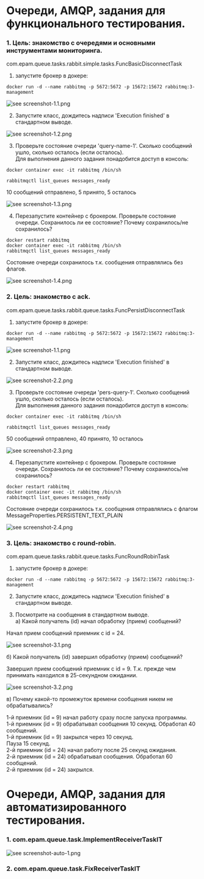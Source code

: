 # Очереди, AMQP, задания для функционального тестирования. 

### 1. Цель: знакомство с очередями и основными инструментами мониторинга.  

com.epam.queue.tasks.rabbit.simple.tasks.FuncBasicDisconnectTask  

1) запустите брокер в докере:  
```
docker run -d --name rabbitmq -p 5672:5672 -p 15672:15672 rabbitmq:3-management  
```

![see screenshot-1.1.png](./screenshot-1.1.png)

2) Запустите класс, дождитесь надписи 'Execution finished' в стандартном выводе.  

![see screenshot-1.2.png](./screenshot-1.2.png)

3) Проверьте состояние очереди 'query-name-1'. Сколько сообщений ушло, сколько осталось (если осталось).  
Для выполнения данного задания понадобится доступ в консоль:  
```
docker container exec -it rabbitmq /bin/sh  
```
```
rabbitmqctl list_queues messages_ready  
```
10 сообщений отправлено, 5 принято, 5 осталось  

![see screenshot-1.3.png](./screenshot-1.3.png)

4) Перезапустите контейнер с брокером. Проверьте состояние очереди. Сохранилось ли ее состояние? Почему сохранилось/не сохранилось?  

```
docker restart rabbitmq 
docker container exec -it rabbitmq /bin/sh  
rabbitmqctl list_queues messages_ready  
```

Состояние очереди сохранилось т.к. сообщения отправлялись без флагов.

![see screenshot-1.4.png](./screenshot-1.4.png)

### 2. Цель: знакомство с ack.  

com.epam.queue.tasks.rabbit.queue.tasks.FuncPersistDisconnectTask  

1) запустите брокер в докере:  
```
docker run -d --name rabbitmq -p 5672:5672 -p 15672:15672 rabbitmq:3-management  
```
![see screenshot-1.1.png](./screenshot-1.1.png)

2) Запустите класс, дождитесь надписи 'Execution finished' в стандартном выводе.  

![see screenshot-2.2.png](./screenshot-2.2.png)

3) Проверьте состояние очереди 'pers-query-1'. Сколько сообщений ушло, сколько осталось (если осталось).  
Для выполнения данного задания понадобится доступ в консоль:  
```
docker container exec -it rabbitmq /bin/sh  
```
```
rabbitmqctl list_queues messages_ready  
```
50 сообщений отправлено, 40 принято, 10 осталось  

![see screenshot-2.3.png](./screenshot-2.3.png)

4) Перезапустите контейнер с брокером. Проверьте состояние очереди. Сохранилось ли ее состояние? Почему сохранилось/не сохранилось?  

```
docker restart rabbitmq 
docker container exec -it rabbitmq /bin/sh  
rabbitmqctl list_queues messages_ready  
```
Состояние очереди сохранилось т.к. сообщения отправлялись с флагом MessageProperties.PERSISTENT_TEXT_PLAIN  

![see screenshot-2.4.png](./screenshot-2.4.png)  

### 3. Цель: знакомство с round-robin.  

com.epam.queue.tasks.rabbit.queue.tasks.FuncRoundRobinTask  

1) запустите брокер в докере:  
```
docker run -d --name rabbitmq -p 5672:5672 -p 15672:15672 rabbitmq:3-management  
```

2) Запустите класс, дождитесь надписи 'Execution finished' в стандартном выводе.  

3) Посмотрите на сообщения в стандартном выводе.  
   а) Какой получатель (id) начал обработку (прием) сообщений?  

Начал прием сообщений приемник с id = 24.

![see screenshot-3.1.png](./screenshot-3.1.png)  

   б) Какой получатель (id) завершил обработку (прием) сообщений?  

Завершил прием сообщений приемник с id = 9. Т.к. прежде чем принимать находился в 25-секундном ожидании.  

![see screenshot-3.2.png](./screenshot-3.2.png)  

   в) Почему какой-то промежуток времени сообщения никем не обрабатывались?  
   
1-й приемник (id = 9) начал работу сразу после запуска программы.  
1-й приемник (id = 9) обрабатывал сообщения 10 секунд. Обработал 40 сообщений.  
1-й приемник (id = 9) закрылся через 10 секунд.  
Пауза 15 секунд.  
2-й приемник (id = 24) начал работу после 25 секунд ожидания.  
2-й приемник (id = 24) обрабатывал сообщения. Обработал 60 сообщений.  
2-й приемник (id = 24) закрылся.  

# Очереди, AMQP, задания для автоматизированного тестирования.  

### 1. com.epam.queue.task.ImplementReceiverTaskIT  

![see screenshot-auto-1.png](./screenshot-auto-1.png)  

### 2. com.epam.queue.task.FixReceiverTaskIT  



